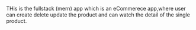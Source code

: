 THis is the fullstack (mern) app which is an eCommerece app,where user can create delete update the product and can watch the detail of the single product.

